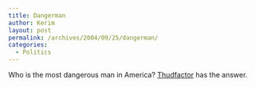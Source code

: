 ```yaml
---
title: Dangerman
author: Kerim
layout: post
permalink: /archives/2004/09/25/dangerman/
categories:
  - Politics
---
```

Who is the most dangerous man in America? <a href="http://www.thudfactor.com/textpattern/index.php?id=922" onclick="_gaq.push(['_trackEvent', 'outbound-article', 'http://www.thudfactor.com/textpattern/index.php?id=922', 'Thudfactor']);" >Thudfactor</a> has the answer.


